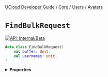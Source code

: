 [UCloud Developer Guide](/docs/developer-guide/README.md) / [Core](/docs/developer-guide/core/README.md) / [Users](/docs/developer-guide/core/users/README.md) / [Avatars](/docs/developer-guide/core/users/avatars.md)

# `FindBulkRequest`


[![API: Internal/Beta](https://img.shields.io/static/v1?label=API&message=Internal/Beta&color=red&style=flat-square)](/docs/developer-guide/core/api-conventions.md)



```kotlin
data class FindBulkRequest(
    val buffer: Unit,
    val usernames: Unit,
)
```

<details>
<summary>
<b>Properties</b>
</summary>

<details>
<summary>
<code>buffer</code>: <code><code><a href='https://kotlinlang.org/api/latest/jvm/stdlib/kotlin/-unit/'>Unit</a></code></code>
</summary>





</details>

<details>
<summary>
<code>usernames</code>: <code><code><a href='https://kotlinlang.org/api/latest/jvm/stdlib/kotlin/-unit/'>Unit</a></code></code>
</summary>





</details>



</details>


